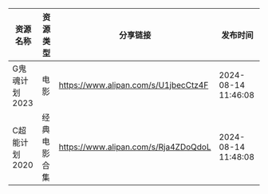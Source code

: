 | 资源名称      | 资源类型   | 分享链接                                 | 发布时间                |
| --------- | ------ | ------------------------------------ | ------------------- |
| G鬼魂计划2023 | 电影     | https://www.alipan.com/s/U1jbecCtz4F | 2024-08-14 11:46:08 |
| C超能计划2020 | 经典电影合集 | https://www.alipan.com/s/Rja4ZDoQdoL | 2024-08-14 11:48:08 |
